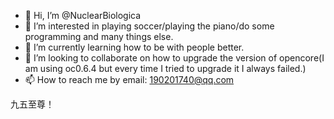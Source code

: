 - 👋 Hi, I’m @NuclearBiologica
- 👀 I’m interested in playing soccer/playing the piano/do some programming and many things else.
- 🌱 I’m currently learning how to be with people better.
- 💞️ I’m looking to collaborate on how to upgrade the version of opencore(I am using oc0.6.4 but every time I tried to upgrade it I always failed.)
- 📫 How to reach me by email: 190201740@qq.com

<!---
NuclearBiologica/NuclearBiologica is a ✨ special ✨ repository because its `README.md` (this file) appears on your GitHub profile.
You can click the Preview link to take a look at your changes.
--->
九五至尊！
